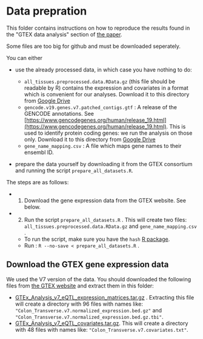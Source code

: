 # Data prepration

This folder contains instructions on how to reproduce the results found in the "GTEX data analysis" section of [the paper](https://arxiv.org/abs/1811.01076).

Some files are too big for github and must be downloaded seperately.

You can either 

- use the already processed data, in which case you have nothing to do:

   - `all_tissues.preprocessed.data.RData.gz` (this file should be readable by R) contains the expression and covariates in a format which is convenient for our analyses. Download it to this directory from [Google Drive](https://drive.google.com/open?id=14xqCMZHuJ1OMpRd0FwISXWmA42CSMpnW)
   - `gencode.v19.genes.v7.patched_contigs.gtf` : A release of the GENCODE annotations. See [https://www.gencodegenes.org/human/release_19.html](https://www.gencodegenes.org/human/release_19.html). This is used to identify protein coding genes: we run the analysis on those only. Download it to this directory from [Google Drive](https://drive.google.com/open?id=1XCIQn-iAH7TRlmIdll1RT9ZIZ7lzaZ9j)
   - `gene_name_mapping.csv` : A file which maps gene names to their ensembl ID.
- prepare the data yourself by downloading it from the GTEX consortium and running the script `prepare_all_datasets.R`.

The steps are as follows:
  - 1. Download the gene expression data from the GTEX website. See below.
  - 2. Run the script `prepare_all_datasets.R` . This will create two files: `all_tissues.preprocessed.data.RData.gz`  and `gene_name_mapping.csv` . 
    - To run the script, make sure you have the `hash` [R package](https://cran.r-project.org/web/packages/hash/index.html).
    - Run : `R --no-save < prepare_all_datasets.R` .

## Download the GTEX gene expression data

We used the V7 version of the data. You should downloaded the following files from [the GTEX website](https://gtexportal.org/home/datasets) and extract them in this folder:

-  [GTEx_Analysis_v7_eQTL_expression_matrices.tar.gz](https://storage.googleapis.com/gtex_analysis_v7/single_tissue_eqtl_data/GTEx_Analysis_v7_eQTL_expression_matrices.tar.gz) . Extracting this file will create a directory with 96 files with names like: `"Colon_Transverse.v7.normalized_expression.bed.gz"` and `"Colon_Transverse.v7.normalized_expression.bed.gz.tbi"`.
-  [GTEx_Analysis_v7_eQTL_covariates.tar.gz](https://storage.googleapis.com/gtex_analysis_v7/single_tissue_eqtl_data/GTEx_Analysis_v7_eQTL_covariates.tar.gz). This will create a directory with 48 files with names like: `"Colon_Transverse.v7.covariates.txt"`. 
